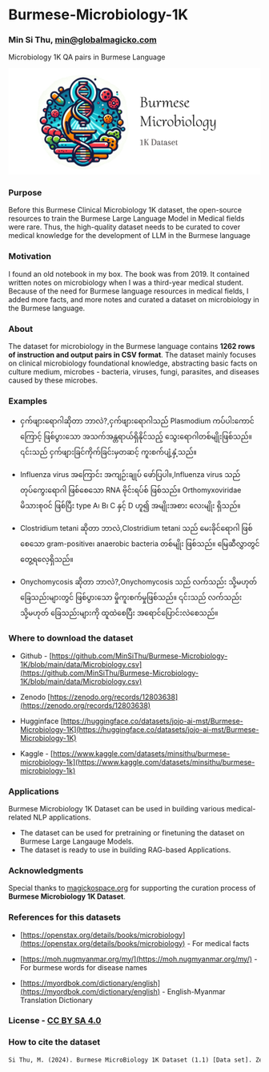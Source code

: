 # Burmese-Microbiology-1K

### **Min Si Thu, [min@globalmagicko.com](min@globalmagicko.com)**

Microbiology 1K QA pairs in Burmese Language 


![Burmese Microbiology 1K - MyanmarGPT](logos/Burmese-Microbiology-1K-Logo.png)

### Purpose

Before this  Burmese Clinical Microbiology 1K dataset, the open-source resources to train the Burmese Large Language Model in Medical fields were rare.
Thus, the high-quality dataset needs to be curated to cover medical knowledge for the development of LLM in the Burmese language

### Motivation

I found an old notebook in my box. The book was from 2019. It contained written notes on microbiology when I was a third-year medical student. Because of the need for Burmese language resources in medical fields, I added more facts, and more notes and curated a dataset on microbiology in the Burmese language.

### About

The dataset for microbiology in the Burmese language contains **1262 rows of instruction and output pairs in CSV format**.
The dataset mainly focuses on clinical microbiology foundational knowledge, abstracting basic facts on culture medium, microbes - bacteria, viruses, fungi, parasites, and diseases caused by these microbes.

### Examples

- ငှက်ဖျားရောဂါဆိုတာ ဘာလဲ?,ငှက်ဖျားရောဂါသည် Plasmodium ကပ်ပါးကောင်ကြောင့် ဖြစ်ပွားသော အသက်အန္တရာယ်ရှိနိုင်သည့် သွေးရောဂါတစ်မျိုးဖြစ်သည်။ ၎င်းသည် ငှက်ဖျားခြင်ကိုက်ခြင်းမှတဆင့် ကူးစက်ပျံ့နှံ့သည်။

- Influenza virus အကြောင်း အကျဉ်းချုပ် ဖော်ပြပါ။,Influenza virus သည် တုပ်ကွေးရောဂါ ဖြစ်စေသော RNA ဗိုင်းရပ်စ် ဖြစ်သည်။ Orthomyxoviridae မိသားစုဝင် ဖြစ်ပြီး type A၊ B၊ C နှင့် D ဟူ၍ အမျိုးအစား လေးမျိုး ရှိသည်။

- Clostridium tetani ဆိုတာ ဘာလဲ,Clostridium tetani သည် မေးခိုင်ရောဂါ ဖြစ်စေသော gram-positive၊ anaerobic bacteria တစ်မျိုး ဖြစ်သည်။ မြေဆီလွှာတွင် တွေ့ရလေ့ရှိသည်။

- Onychomycosis ဆိုတာ ဘာလဲ?,Onychomycosis သည် လက်သည်း သို့မဟုတ် ခြေသည်းများတွင် ဖြစ်ပွားသော မှိုကူးစက်မှုဖြစ်သည်။ ၎င်းသည် လက်သည်း သို့မဟုတ် ခြေသည်းများကို ထူထဲစေပြီး အရောင်ပြောင်းလဲစေသည်။

### Where to download the dataset

- Github - [https://github.com/MinSiThu/Burmese-Microbiology-1K/blob/main/data/Microbiology.csv](https://github.com/MinSiThu/Burmese-Microbiology-1K/blob/main/data/Microbiology.csv)

- Zenodo [https://zenodo.org/records/12803638](https://zenodo.org/records/12803638)

- Hugginface [https://huggingface.co/datasets/jojo-ai-mst/Burmese-Microbiology-1K](https://huggingface.co/datasets/jojo-ai-mst/Burmese-Microbiology-1K)

- Kaggle - [https://www.kaggle.com/datasets/minsithu/burmese-microbiology-1k](https://www.kaggle.com/datasets/minsithu/burmese-microbiology-1k)

### Applications

Burmese Microbiology 1K Dataset can be used in building various medical-related NLP applications.
 
- The dataset can be used for pretraining or finetuning the dataset on Burmese Large Langauge Models.
- The dataset is ready to use in building RAG-based Applications.

### Acknowledgments

Special thanks to [magickospace.org](magickospace.org) for supporting the curation process of **Burmese Microbiology 1K Dataset**.

### References for this datasets 

- [https://openstax.org/details/books/microbiology](https://openstax.org/details/books/microbiology) - For medical facts

- [https://moh.nugmyanmar.org/my/](https://moh.nugmyanmar.org/my/) - For burmese words for disease names

- [https://myordbok.com/dictionary/english](https://myordbok.com/dictionary/english) - English-Myanmar Translation Dictionary

### License - **[CC BY SA 4.0](https://creativecommons.org/licenses/by-sa/4.0/)**

### How to cite the dataset

```txt
Si Thu, M. (2024). Burmese MicroBiology 1K Dataset (1.1) [Data set]. Zenodo. https://doi.org/10.5281/zenodo.12803638
```
